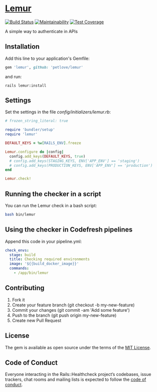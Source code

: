 # [Lemur][gem_page]

[![Build Status][travis_status_image]][travis_page]
[![Maintainability][code_climate_maintainability_image]][code_climate_maintainability_page]
[![Test Coverage][code_climate_test_coverage_image]][code_climate_test_coverage_page]

A simple way to authenticate in APIs

## Installation

Add this line to your application's Gemfile:

```ruby
gem 'lemur', github: 'petlove/lemur'
```

and run:

```
rails lemur:install
```

## Settings
Set the settings in the file _config/initializers/lemur.rb_:

```ruby
# frozen_string_literal: true

require 'bundler/setup'
require 'lemur'

DEFAULT_KEYS = %w[RAILS_ENV].freeze

Lemur.configure do |config|
  config.add_keys(DEFAULT_KEYS, true)
  # config.add_keys(STAGING_KEYS, ENV['APP_ENV'] == 'staging')
  # config.add_keys(PRODUCTION_KEYS, ENV['APP_ENV'] == 'production')
end

Lemur.check!

```

## Running the checker in a script

You can run the Lemur check in a bash script:

```bash
bash bin/lemur
```

## Using the checker in Codefresh pipelines

Append this code in your pipeline.yml:

```yml
check_envs:
  stage: build
  title: Checking required environments
  image: '${{build_docker_image}}'
  commands:
    - /app/bin/lemur
```

## Contributing

1. Fork it
2. Create your feature branch (git checkout -b my-new-feature)
3. Commit your changes (git commit -am 'Add some feature')
4. Push to the branch (git push origin my-new-feature)
5. Create new Pull Request

## License

The gem is available as open source under the terms of the [MIT License][mit_license_page].

## Code of Conduct

Everyone interacting in the Rails::Healthcheck project’s codebases, issue trackers, chat rooms and mailing lists is expected to follow the [code of conduct][code_of_conduct_page].

[gem_page]: https://github.com/petlove/lemur
[code_of_conduct_page]: https://github.com/petlove/lemur/blob/master/CODE_OF_CONDUCT.md
[mit_license_page]: https://opensource.org/licenses/MIT
[contributor_convenant_page]: http://contributor-covenant.org
[travis_status_image]: https://travis-ci.org/petlove/lemur.svg?branch=master
[travis_page]: https://travis-ci.org/petlove/lemur
[code_climate_maintainability_image]: https://api.codeclimate.com/v1/badges/ea1e2ede7c154ce20546/maintainability
[code_climate_maintainability_page]: https://codeclimate.com/github/petlove/lemur/maintainability
[code_climate_test_coverage_image]: https://api.codeclimate.com/v1/badges/ea1e2ede7c154ce20546/test_coverage
[code_climate_test_coverage_page]: https://codeclimate.com/github/petlove/lemur/test_coverage